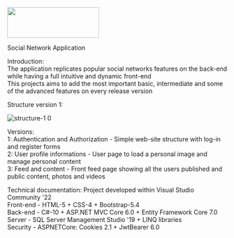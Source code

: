 <img src="https://github.com/sabricham/asp.net-social-network/assets/149872304/ec9a1757-4770-4874-bdf1-9287bbcd41b6" width=210 height=70>

Social Network Application

Introduction:\
The application replicates popular social networks features on the back-end while having a full intuitive and dynamic front-end\
This projects aims to add the most important basic, intermediate and some of the advanced features on every release version

Structure version 1:

![structure-1 0](https://github.com/sabricham/asp.net-social-network/assets/149872304/a30f8788-a62e-49a2-878a-61a552093efc)

Versions:\
1: Authentication and Authorization - Simple web-site structure with log-in and register forms\
2: User profile informations - User page to load a personal image and manage personal content\
3: Feed and content - Front feed page showing all the users published and public content, photos and videos

Technical documentation:
Project developed within Visual Studio Community '22\
Front-end - HTML-5 + CSS-4 + Bootstrap-5.4\
Back-end - C#-10 + ASP.NET MVC Core 6.0 + Entity Framework Core 7.0\
Server - SQL Server Management Studio '19 + LINQ libraries\
Security - ASPNETCore: Cookies 2.1 + JwtBearer 6.0
